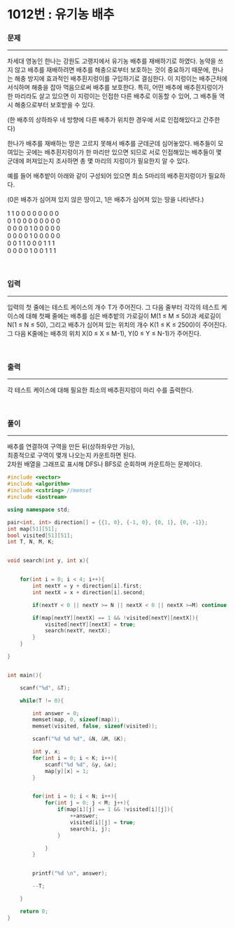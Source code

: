 1012번 : 유기농 배추
=============

### 문제
***
차세대 영농인 한나는 강원도 고랭지에서 유기농 배추를 재배하기로 하였다. 농약을 쓰지 않고 배추를 재배하려면 배추를 해충으로부터 보호하는 것이 중요하기 때문에, 한나는 해충 방지에 효과적인 배추흰지렁이를 구입하기로 결심한다. 이 지렁이는 배추근처에 서식하며 해충을 잡아 먹음으로써 배추를 보호한다. 특히, 어떤 배추에 배추흰지렁이가 한 마리라도 살고 있으면 이 지렁이는 인접한 다른 배추로 이동할 수 있어, 그 배추들 역시 해충으로부터 보호받을 수 있다.

(한 배추의 상하좌우 네 방향에 다른 배추가 위치한 경우에 서로 인접해있다고 간주한다)

한나가 배추를 재배하는 땅은 고르지 못해서 배추를 군데군데 심어놓았다. 배추들이 모여있는 곳에는 배추흰지렁이가 한 마리만 있으면 되므로 서로 인접해있는 배추들이 몇 군데에 퍼져있는지 조사하면 총 몇 마리의 지렁이가 필요한지 알 수 있다.

예를 들어 배추밭이 아래와 같이 구성되어 있으면 최소 5마리의 배추흰지렁이가 필요하다.

(0은 배추가 심어져 있지 않은 땅이고, 1은 배추가 심어져 있는 땅을 나타낸다.)  

1	1	0	0	0	0	0	0	0	0  
0	1	0	0	0	0	0	0	0	0  
0	0	0	0	1	0	0	0	0	0  
0	0	0	0	1	0	0	0	0	0  
0	0	1	1	0	0	0	1	1	1  
0	0	0	0	1	0	0	1	1	1  

<br>

### 입력
***

입력의 첫 줄에는 테스트 케이스의 개수 T가 주어진다. 그 다음 줄부터 각각의 테스트 케이스에 대해 첫째 줄에는 배추를 심은 배추밭의 가로길이 M(1 ≤ M ≤ 50)과 세로길이 N(1 ≤ N ≤ 50), 그리고 배추가 심어져 있는 위치의 개수 K(1 ≤ K ≤ 2500)이 주어진다. 그 다음 K줄에는 배추의 위치 X(0 ≤ X ≤ M-1), Y(0 ≤ Y ≤ N-1)가 주어진다.

<br>

### 출력
***

각 테스트 케이스에 대해 필요한 최소의 배추흰지렁이 마리 수를 출력한다.

<br>

### 풀이
***

배추를 연결하여 구역을 만든 뒤(상하좌우만 가능),  
최종적으로 구역이 몇개 나오는지 카운트하면 된다.  
2차원 배열을 그래프로 표시해 DFS나 BFS로 순회하며 카운트하는 문제이다.


```c++
#include <vector>
#include <algorithm>
#include <cstring> //memset
#include <iostream>

using namespace std;

pair<int, int> direction[] = {{1, 0}, {-1, 0}, {0, 1}, {0, -1}};
int map[51][51];
bool visited[51][51];
int T, N, M, K;


void search(int y, int x){


	for(int i = 0; i < 4; i++){
		int nextY = y + direction[i].first;
		int nextX = x + direction[i].second;

		if(nextY < 0 || nextY >= N || nextX < 0 || nextX >=M) continue;

		if(map[nextY][nextX] == 1 && !visited[nextY][nextX]){
			visited[nextY][nextX] = true;
			search(nextY, nextX);
		}
	}

}


int main(){

	scanf("%d", &T);

	while(T != 0){

		int answer = 0;
		memset(map, 0, sizeof(map));
		memset(visited, false, sizeof(visited));

		scanf("%d %d %d", &N, &M, &K);

		int y, x;
		for(int i = 0; i < K; i++){
			scanf("%d %d", &y, &x);
			map[y][x] = 1;
		}


		for(int i = 0; i < N; i++){
			for(int j = 0; j < M; j++){
				if(map[i][j] == 1 && !visited[i][j]){
					++answer;
					visited[i][j] = true;
					search(i, j);
				}

			}
		}


		printf("%d \n", answer);

		--T;

	}

    return 0;
}

```
